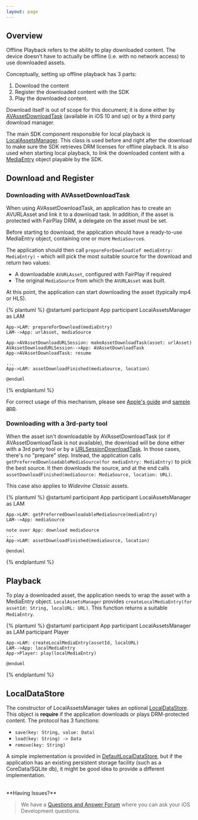 ```yaml
---
layout: page
---
```


## Overview

Offline Playback refers to the ability to play downloaded content. The device doesn't have to actually be offline (i.e. with no network access) to use downloaded assets.

Conceptually, setting up offline playback has 3 parts:

1. Download the content
2. Register the downloaded content with the SDK
3. Play the downloaded content.

Download itself is out of scope for this document; it is done either by [AVAssetDownloadTask] (available in iOS 10 and up) or by a third party download manager.

The main SDK component responsible for local playback is [LocalAssetsManager]. This class is used before and right after the download to make sure the SDK retrieves DRM licenses for offline playback. It is also used when starting local playback, to link the downloaded content with a [MediaEntry] object playable by the SDK.

## Download and Register

### Downloading with AVAssetDownloadTask

When using AVAssetDownloadTask, an application has to create an AVURLAsset and link it to a download task. In addition, if the asset is protected with FairPlay DRM, a delegate on the asset must be set.

Before starting to download, the application should have a ready-to-use MediaEntry object, containing one or more `MediaSource`s. 

The application should then call `prepareForDownload(of mediaEntry: MediaEntry)` - which will pick the most suitable source for the download and return two values:
 - A downloadable `AVURLAsset`, configured with FairPlay if required
 - The original `MediaSource` from which the `AVURLAsset` was built.
 
At this point, the application can start downloading the asset (typically mp4 or HLS).

{% plantuml %}
    @startuml
	participant App
	participant LocalAssetsManager as LAM

    App->LAM: prepareForDownload(mediaEntry)
    LAM-->App: urlAsset, mediaSource
    
    App->AVAssetDownloadURLSession: makeAssetDownloadTask(asset: urlAsset)
    AVAssetDownloadURLSession-->App: AVAssetDownloadTask
    App->AVAssetDownloadTask: resume

    ...
    App->LAM: assetDownloadFinished(mediaSource, location)

    @enduml
{% endplantuml %}

For correct usage of this mechanism, please see [Apple's guide](https://developer.apple.com/library/content/documentation/AudioVideo/Conceptual/MediaPlaybackGuide/Contents/Resources/en.lproj/HTTPLiveStreaming/HTTPLiveStreaming.html) and [sample app](https://developer.apple.com/library/content/samplecode/HLSCatalog/Introduction/Intro.html). 

### Downloading with a 3rd-party tool

When the asset isn't downloadable by AVAssetDownloadTask (or if AVAssetDownloadTask is not available), the download will be done either with a 3rd party tool or by a [URLSessionDownloadTask]. In those cases, there's no "prepare" step. Instead, the application calls `getPreferredDownloadableMediaSource(for mediaEntry: MediaEntry)` to pick the best source. It then downloads the source, and at the end calls `assetDownloadFinished(mediaSource: MediaSource, location: URL)`.

This case also applies to *Widevine Classic* assets.

{% plantuml %}
    @startuml
	participant App
	participant LocalAssetsManager as LAM

    App->LAM: getPreferredDownloadableMediaSource(mediaEntry)
    LAM-->App: mediaSource
    
    note over App: download mediaSource
    ...
    App->LAM: assetDownloadFinished(mediaSource, location)

    @enduml
{% endplantuml %}


## Playback

To play a downloaded asset, the application needs to wrap the asset with a MediaEntry object. `LocalAssetsManager` provides `createLocalMediaEntry(for assetId: String, localURL: URL)`. This function returns a suitable `MediaEntry`.

{% plantuml %}
    @startuml
	participant App
	participant LocalAssetsManager as LAM
	participant Player

    App->LAM: createLocalMediaEntry(assetId, localURL)
    LAM-->App: localMediaEntry
    App->Player: play(localMediaEntry)

    @enduml
{% endplantuml %}


## LocalDataStore

The constructor of LocalAssetsManager takes an optional [LocalDataStore]. This object is **require** if the application downloads or plays DRM-protected content. The protocol has 3 functions:
- `save(key: String, value: Data)`
- `load(key: String) -> Data`
- `remove(key: String)`

A simple implementation is provided in [DefaultLocalDataStore], but if the application has an existing persistent storage facility (such as a CoreData/SQLite db), it might be good idea to provide a different implementation.


[LocalAssetsManager]: https://kaltura.github.io/playkit/api/ios/Classes/LocalAssetsManager.html
[LocalDataStore]: https://kaltura.github.io/playkit/api/ios/Protocols/LocalDataStore.html
[DefaultLocalDataStore]: https://kaltura.github.io/playkit/api/ios/Classes/DefaultLocalDataStore.html
[MediaEntry]: https://kaltura.github.io/playkit/api/ios/Classes/MediaEntry.html
[AVAssetDownloadTask]: https://developer.apple.com/reference/avfoundation/avassetdownloadtask
[URLSessionDownloadTask]: https://developer.apple.com/reference/foundation/urlsessiondownloadtask

</br>
**Having Issues?**

> We have a [Questions and Answer Forum](https://forum.kaltura.org/c/playkit) where you can ask your iOS Development questions.
